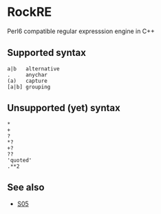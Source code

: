 RockRE
======

Perl6 compatible regular expresssion engine in C++

## Supported syntax

    a|b   alternative
    .     anychar
    (a)   capture
    [a|b] grouping

## Unsupported (yet) syntax

    *
    +
    ?
    *?
    +?
    ??
    'quoted'
    .**2

## See also

  * [S05](https://raw.github.com/perl6/specs/master/S05-regex.pod)

